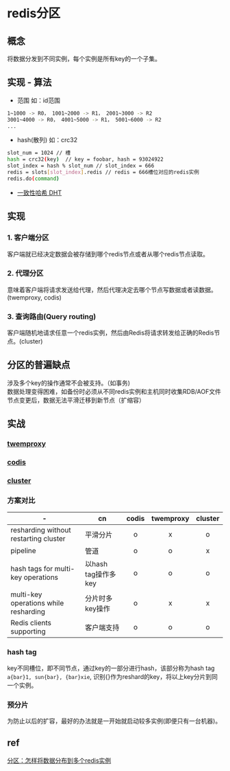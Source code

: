 # redis分区

## 概念

将数据分发到不同实例，每个实例是所有key的一个子集。
  
## 实现 - 算法

- 范围 如：id范围

```bash
1~1000 -> R0， 1001~2000 -> R1， 2001~3000 -> R2
3001~4000 -> R0， 4001~5000 -> R1， 5001~6000 -> R2
...
```

- hash(散列) 如：crc32

```bash
slot_num = 1024 // 槽
hash = crc32(key)  // key = foobar, hash = 93024922
slot_index = hash % slot_num // slot_index = 666
redis = slots[slot_index].redis // redis = 666槽位对应的redis实例
redis.do(command)
```

- [一致性哈希 DHT](algo-DHT.md)

## 实现

### 1. 客户端分区  

客户端就已经决定数据会被存储到哪个redis节点或者从哪个redis节点读取。  

### 2. 代理分区  

意味着客户端将请求发送给代理，然后代理决定去哪个节点写数据或者读数据。(twemproxy, codis)  

### 3. 查询路由(Query routing)  

客户端随机地请求任意一个redis实例，然后由Redis将请求转发给正确的Redis节点。(cluster)  

## 分区的普遍缺点

涉及多个key的操作通常不会被支持。（如事务)  
数据处理变得困难，如备份时必须从不同redis实例和主机同时收集RDB/AOF文件  
节点变更后，数据无法平滑迁移到新节点（扩缩容）  

## 实战

### [twemproxy](redis-twemproxy.md)

### [codis](redis-codis.md)

### [cluster](redis-cluster.md)

### 方案对比

| -                                     | cn                  | codis | twemproxy | cluster |
| ------------------------------------- | ------------------- | :---: | :-------: | :-----: |
| resharding without restarting cluster | 平滑分片            |   o   |     x     |    o    |
| pipeline                              | 管道                |   o   |     o     |    x    |
| hash tags for multi-key operations    | 以hash tag操作多key |   o   |     o     |    o    |
| multi-key operations while resharding | 分片时多key操作     |   o   |     x     |    x    |
| Redis clients supporting              | 客户端支持          |   o   |     o     |    o    |

### hash tag

key不同槽位，即不同节点，通过key的一部分进行hash，该部分称为hash tag  
`a{bar}1, sun{bar}, {bar}xie`, 识别{}作为reshard的key，将以上key分片到同一个实例。

### 预分片

为防止以后的扩容，最好的办法就是一开始就启动较多实例(即便只有一台机器)。

## ref

[分区：怎样将数据分布到多个redis实例](http://www.redis.cn/topics/partitioning.html)
